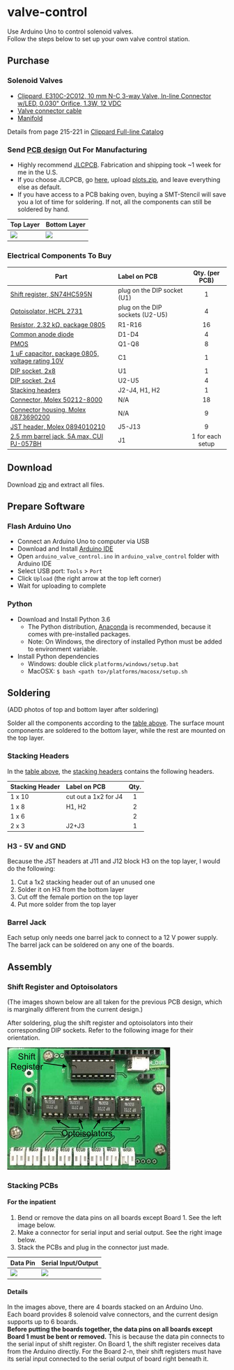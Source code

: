 # valve-control

Use Arduino Uno to control solenoid valves.  
Follow the steps below to set up your own valve control station.

## Purchase

### Solenoid Valves

* [Clippard, E310C-2C012, 10 mm N-C 3-way Valve, In-line Connector w/LED, 0.030" Orifice, 1.3W, 12 VDC](http://www.clippard.com/part/E310C-2C012)
* [Valve connector cable](http://www.clippard.com/products/electronic-valve-10mm-connector)
* [Manifold](http://www.clippard.com/products/electronic-valve-10mm-manifolds)

Details from page 215-221 in [Clippard Full-line Catalog](http://www.clippard.com/downloads/PDF_Documents/Clippard%20Full%20Line%20Catalog/Clippard%20Full-Line%20Catalog.pdf)

### Send [PCB design](pcb_layout/plots.zip) Out For Manufacturing

* Highly recommend [JLCPCB](https://jlcpcb.com/). Fabrication and shipping took ~1 week for me in the U.S.
* If you choose JLCPCB, go [here](https://jlcpcb.com/quote), upload [plots.zip](pcb_layout/plots.zip), and leave everything else as default.
* If you have access to a PCB baking oven, buying a SMT-Stencil will save you a lot of time for soldering. If not, all the components can still be soldered by hand.

| Top Layer | Bottom Layer |
| --------- | ------------ |
| <img src="https://github.com/GNHua/valve-control/raw/master/pcb_layout/top.png" width="400"> | <img src="https://github.com/GNHua/valve-control/raw/master/pcb_layout/bottom.png" width="400"> |

### Electrical Components To Buy

| Part | Label on PCB | Qty. (per PCB) |
| ---- | :----------- | :------------: |
| [Shift register, SN74HC595N](https://www.digikey.com/product-detail/en/texas-instruments/SN74HC595N/296-1600-5-ND/277246?utm_adgroup=Integrated%20Circuits&slid=&gclid=Cj0KCQjwzK_bBRDDARIsAFQF7zN5-LHxIfRLcNVY-gf6gJ_lS_RSs-WGzMVOjYGovQlShfyqFOsZDr0aAqcmEALw_wcB) | plug on the DIP socket (U1) | 1 |
| [Optoisolator, HCPL 2731](https://www.digikey.com/product-detail/en/on-semiconductor/HCPL2731/HCPL2731QT-ND/31642) | plug on the DIP sockets (U2-U5) | 4 |
| [Resistor, 2.32 k&Omega;, package 0805](https://www.digikey.com/product-detail/en/stackpole-electronics-inc/RMCF0805FT2K32/RMCF0805FT2K32DKR-ND/1943295) | R1-R16 | 16 |
| [Common anode diode](https://www.digikey.com/product-detail/en/diodes-incorporated/BAT54AT-7-F/BAT54AT-FDICT-ND/821941) | D1-D4 | 4 |
| [PMOS](https://www.digikey.com/product-detail/en/toshiba-semiconductor-and-storage/SSM3J338RLF/SSM3J338RLFCT-ND/5810258) | Q1-Q8 | 8 |
| [1 uF capacitor, package 0805, voltage rating 10V](https://www.digikey.com/product-detail/en/yageo/CC0805KKX7R6BB105/311-1458-1-ND/2833764) | C1 | 1 |
| [DIP socket, 2x8](https://www.digikey.com/product-detail/en/assmann-wsw-components/A-16-LC-TT/AE9992-ND/821746) | U1 | 1 |
| [DIP socket, 2x4](https://www.digikey.com/product-detail/en/assmann-wsw-components/A-08-LC-TT/AE9986-ND/821740) | U2-U5 | 4 |
| [Stacking headers](https://www.digikey.com/products/en?mpart=85&v=1528) | J2-J4, H1, H2 | 1 |
| [Connector, Molex 50212-8000](https://www.digikey.com/product-detail/en/molex-llc/50212-8000/WM4561CT-ND/2524899) | N/A | 18 |
| [Connector housing, Molex 0873690200](https://www.digikey.com/product-detail/en/molex-llc/0873690200/WM10118-ND/3264531) | N/A | 9 |
| [JST header, Molex 0894010210](https://www.digikey.com/products/en?keywords=0894010210) | J5-J13 | 9 |
| [2.5 mm barrel jack, 5A max, CUI PJ-057BH ](https://www.digikey.com/product-detail/en/cui-inc/PJ-057BH/CP-057BH-ND/1644602?WT.srch=1&gclid=Cj0KCQjwzK_bBRDDARIsAFQF7zMAA_lLykibpOltGBij_q3GgaALm4U1mWajtnpzEGkrmGGN8nhqwBUaAmMTEALw_wcB) | J1 | 1 for each setup |

## Download

Download [zip](https://github.com/GNHua/valve-control/archive/master.zip) and extract all files.

## Prepare Software

### Flash Arduino Uno

* Connect an Arduino Uno to computer via USB
* Download and Install [Arduino IDE](https://www.arduino.cc/en/Main/Software)
* Open `arduino_valve_control.ino` in `arduino_valve_control` folder with Arduino IDE
* Select USB port: `Tools` > `Port`
* Click `Upload` (the right arrow at the top left corner)
* Wait for uploading to complete

### Python

* Download and Install Python 3.6
  * The Python distribution, [Anaconda](https://www.anaconda.com/download) is recommended, because it comes with pre-installed packages. 
  * Note: On Windows, the directory of installed Python must be added to environment variable. 
* Install Python dependencies
  * Windows: double click `platforms/windows/setup.bat`
  * MacOSX: `$ bash <path to>/platforms/macosx/setup.sh`

## Soldering

(ADD photos of top and bottom layer after soldering)

Solder all the components according to the [table above](#Electrical-Components-To-Buy). The surface mount components are soldered to the bottom layer, while the rest are mounted on the top layer.

### Stacking Headers

In the [table above](#Electrical-Components-To-Buy), the [stacking headers](https://www.digikey.com/products/en?mpart=85&v=1528) contains the following headers.

| Stacking Header | Label on PCB         | Qty. |
| --------------- | :------------------- | :--: |
| 1 x 10          | cut out a 1x2 for J4 | 1    |
| 1 x  8          | H1, H2               | 2    |
| 1 x  6          |                      | 2    |
| 2 x  3          | J2+J3                | 1    |

### H3 - 5V and GND

Because the JST headers at J11 and J12 block H3 on the top layer, I would do the following:

1. Cut a 1x2 stacking header out of an unused one
2. Solder it on H3 from the bottom layer
3. Cut off the female portion on the top layer
4. Put more solder from the top layer

### Barrel Jack

Each setup only needs one barrel jack to connect to a 12 V power supply. The barrel jack can be soldered on any one of the boards.

## Assembly

### Shift Register and Optoisolators

(The images shown below are all taken for the previous PCB design, which is marginally different from the current design.)

After soldering, plug the shift register and optoisolators into their corresponding DIP sockets. Refer to the following image for their orientation.

![image](pics/assembled_top.jpg)

### Stacking PCBs

#### For the inpatient

1. Bend or remove the data pins on all boards except Board 1. See the left image below.
2. Make a connector for serial input and serial output. See the right image below.
3. Stack the PCBs and plug in the connector just made.

| Data Pin | Serial Input/Output |
| -------- | ------------------- |
| <img src="https://github.com/GNHua/valve-control/raw/master/pics/datapin.jpg" height="300"> | <img src="https://github.com/GNHua/valve-control/raw/master/pics/serial_in_serial_out_connector.jpg" height="300"> |

#### Details

In the images above, there are 4 boards stacked on an Arduino Uno.  
Each board provides 8 solenoid valve connectors, and the current design supports up to 6 boards.  
**Before putting the boards together, the data pins on all boards except Board 1 must be bent or removed.**
This is because the data pin connects to the serial input of shift register.
On Board 1, the shift register receives data from the Arduino directly.
For the Board 2-n, their shift registers must have its serial input connected to the serial output of board right beneath it.
